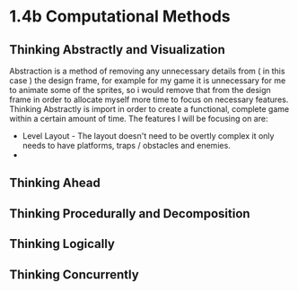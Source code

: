 # 1.4b Computational Methods

## Thinking Abstractly and Visualization

Abstraction is a method of removing any unnecessary details from ( in this case ) the design frame, for example for my game it is unnecessary for me to animate some of the sprites, so i would remove that from the design frame in order to allocate myself more time to focus on necessary features. Thinking Abstractly is import in order to create a functional, complete game within a certain amount of time. The features I will be focusing on are:&#x20;

* Level Layout - The layout doesn't need to be overtly complex it only needs to have platforms, traps / obstacles and enemies.&#x20;
* &#x20;

## Thinking Ahead

## Thinking Procedurally and Decomposition

## Thinking Logically

## Thinking Concurrently
